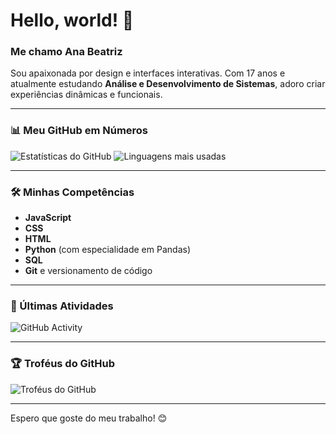 # Hello, world! 👋 

### Me chamo Ana Beatriz
Sou apaixonada por design e interfaces interativas. Com 17 anos e atualmente estudando **Análise e Desenvolvimento de Sistemas**, adoro criar experiências dinâmicas e funcionais.

---

### 📊 Meu GitHub em Números
<!-- Widgets de Estatísticas do GitHub -->
![Estatísticas do GitHub](https://github-readme-stats.vercel.app/api?username=anafranciscatto&show_icons=true&theme=radical)
![Linguagens mais usadas](https://github-readme-stats.vercel.app/api/top-langs/?username=anafranciscatto&layout=compact&theme=radical)

---

### 🛠️ Minhas Competências
- **JavaScript**
- **CSS**
- **HTML**
- **Python** (com especialidade em Pandas)
- **SQL**
- **Git** e versionamento de código

---

### 🔄 Últimas Atividades
<!-- Widget para mostrar atividades recentes do GitHub -->
![GitHub Activity](https://activity-graph.herokuapp.com/graph?username=anafranciscatto&theme=radical)

---
### 🏆 Troféus do GitHub
![Troféus do GitHub](https://github-profile-trophy.vercel.app/?username=anafranciscatto&theme=radical)

---
Espero que goste do meu trabalho! 😊
